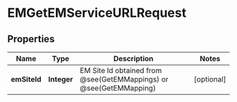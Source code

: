 

# EMGetEMServiceURLRequest


## Properties

| Name | Type | Description | Notes |
|------------ | ------------- | ------------- | -------------|
|**emSiteId** | **Integer** | EM Site Id obtained from @see(GetEMMappings) or @see(GetEMMapping) |  [optional] |



